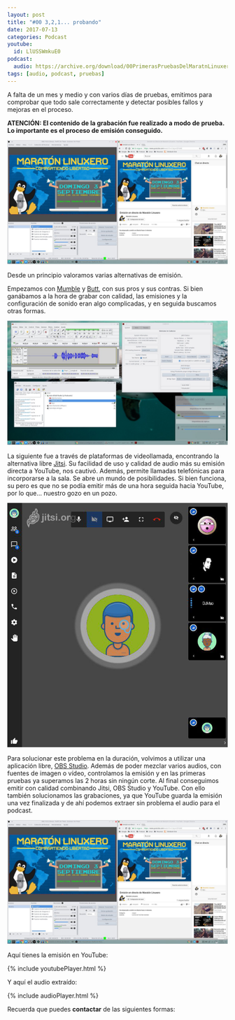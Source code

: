 ```yaml
---
layout: post
title: "#00 3,2,1... probando"
date: 2017-07-13
categories: Podcast
youtube:
  id: LlUSSWmkuE0
podcast:
  audio: https://archive.org/download/00PrimerasPruebasDelMaratnLinuxero/%2300%20Primeras%20pruebas%20del%20Marat%C3%B3n%20Linuxero
tags: [audio, podcast, pruebas]
---
```

A falta de un mes y medio y con varios días de pruebas, emitimos para comprobar que todo sale correctamente y detectar posibles fallos y mejoras en el proceso.

**ATENCIÓN: El contenido de la grabación fue realizado a modo de prueba. Lo importante es el proceso de emisión conseguido.**

![OBSStudio](/media/00MaratonLinuxero03.jpg)

Desde un principio valoramos varias alternativas de emisión.

Empezamos con [Mumble](https://wiki.mumble.info/wiki/Main_Page) y [Butt](https://danielnoethen.de), con sus pros y sus contras. Si bien ganábamos a la hora de grabar con calidad, las emisiones y la configuración de sonido eran algo complicadas, y en seguida buscamos otras formas.

![Mumble](/media/00MaratonLinuxero01.jpg)

La siguiente fue a través de plataformas de videollamada, encontrando la alternativa libre [Jitsi](https://jitsi.org/jitsi-meet/). Su facilidad de uso y calidad de audio más su emisión directa a YouTube, nos cautivó. Además, permite llamadas telefónicas para incorporarse a la sala. Se abre un mundo de posibilidades. Si bien funciona, su pero es que no se podía emitir más de una hora seguida hacia YouTube, por lo que... nuestro gozo en un pozo. 

![Jitsi](/media/00MaratonLinuxero02.jpg)

Para solucionar este problema en la duración, volvimos a utilizar una aplicación libre, [OBS Studio](https://obsproject.com/). Además de poder mezclar varios audios, con fuentes de imagen o vídeo, controlamos la emisión y en las primeras pruebas ya superamos las 2 horas sin ningún corte. Al final conseguimos emitir con calidad combinando Jitsi, OBS Studio y YouTube. Con ello también solucionamos las grabaciones, ya que YouTube guarda la emisión una vez finalizada y de ahí podemos extraer sin problema el audio para el podcast.

![OBSStudio](/media/00MaratonLinuxero03.jpg)

Aquí tienes la emisión en YouTube: 

{% include youtubePlayer.html %}

Y aquí el audio extraído:

{% include audioPlayer.html %}

Recuerda que puedes **contactar** de las siguientes formas:
